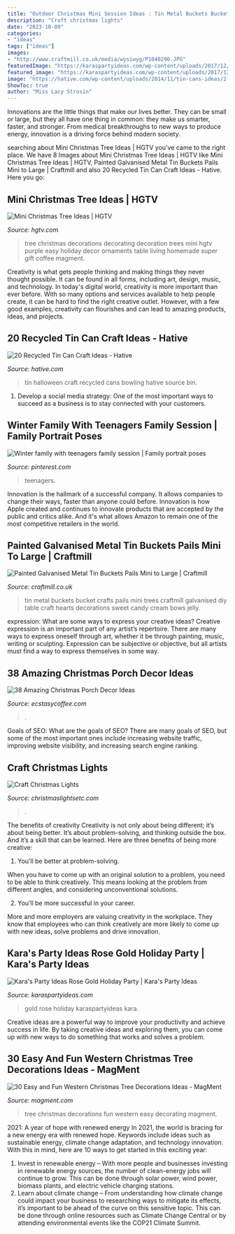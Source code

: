 ```yaml
---
title: "Outdoor Christmas Mini Session Ideas : Tin Metal Buckets Bucket Crafts Pails Mini Trees Craftmill Galvanised Diy Table Craft Hearts Decorations Sweet Candy Cream Bows Jelly"
description: "Craft christmas lights"
date: "2023-10-09"
categories:
- "ideas"
tags: ["ideas"]
images:
- "http://www.craftmill.co.uk/media/wysiwyg/P1040290.JPG"
featuredImage: "https://karaspartyideas.com/wp-content/uploads/2017/12/Rose-Gold-Holiday-Party-via-Karas-Party-Ideas-KarasPartyIdeas.com13.jpeg"
featured_image: "https://karaspartyideas.com/wp-content/uploads/2017/12/Rose-Gold-Holiday-Party-via-Karas-Party-Ideas-KarasPartyIdeas.com13.jpeg"
image: "https://hative.com/wp-content/uploads/2014/11/tin-cans-ideas/2-halloween-tin-can-bowling.jpg"
ShowToc: true
author: "Miss Lacy Strosin"
---
```



Innovations are the little things that make our lives better. They can be small or large, but they all have one thing in common: they make us smarter, faster, and stronger. From medical breakthroughs to new ways to produce energy, innovation is a driving force behind modern society.

	

		
searching about Mini Christmas Tree Ideas | HGTV you've came to the right place. We have 8 Images about Mini Christmas Tree Ideas | HGTV like Mini Christmas Tree Ideas | HGTV, Painted Galvanised Metal Tin Buckets Pails Mini to Large | Craftmill and also 20 Recycled Tin Can Craft Ideas - Hative. Here you go:
		
    
## Mini Christmas Tree Ideas | HGTV

<img loading=lazy src="http://hgtvhome.sndimg.com/content/dam/images/hgtv/fullset/2014/9/4/0/Original_BPF-Holiday-House_hgtv_interior_kids-tree_beauty3_v.jpg.rend.hgtvcom.616.822.jpeg" onerror="this.onerror=null;this.src='https://tse3.mm.bing.net/th?id=OIP.u2QW7dFMji4YTqZQ-SL1nQHaJ4&amp;pid=15.1';" alt="Mini Christmas Tree Ideas | HGTV">

_Source: hgtv.com_

>tree christmas decorations decorating decoration trees mini hgtv purple easy holiday decor ornaments table living homemade super gift coffee magment. 

	

Creativity is what gets people thinking and making things they never thought possible. It can be found in all forms, including art, design, music, and technology. In today's digital world, creativity is more important than ever before. With so many options and services available to help people create, it can be hard to find the right creative outlet. However, with a few good examples, creativity can flourishes and can lead to amazing products, ideas, and projects.

    
## 20 Recycled Tin Can Craft Ideas - Hative

<img loading=lazy src="https://hative.com/wp-content/uploads/2014/11/tin-cans-ideas/2-halloween-tin-can-bowling.jpg" onerror="this.onerror=null;this.src='https://tse4.mm.bing.net/th?id=OIP.yUSR65M0AtJCsYmZbu7HNwHaLK&amp;pid=15.1';" alt="20 Recycled Tin Can Craft Ideas - Hative">

_Source: hative.com_

>tin halloween craft recycled cans bowling hative source bin. 

	

1. Develop a social media strategy: One of the most important ways to succeed as a business is to stay connected with your customers.

    
## Winter Family With Teenagers Family Session | Family Portrait Poses

<img loading=lazy src="https://i.pinimg.com/736x/83/7a/04/837a0499a4486db3deb7d5d64c402663.jpg" onerror="this.onerror=null;this.src='https://tse2.mm.bing.net/th?id=OIP.qgHcNXkRVgEZ5KeR4hyqAQHaLF&amp;pid=15.1';" alt="Winter family with teenagers family session | Family portrait poses">

_Source: pinterest.com_

>teenagers. 

	

Innovation is the hallmark of a successful company. It allows companies to change their ways, faster than anyone could before. Innovation is how Apple created and continues to innovate products that are accepted by the public and critics alike. And it's what allows Amazon to remain one of the most competitive retailers in the world.

    
## Painted Galvanised Metal Tin Buckets Pails Mini To Large | Craftmill

<img loading=lazy src="http://www.craftmill.co.uk/media/wysiwyg/P1040290.JPG" onerror="this.onerror=null;this.src='https://tse4.mm.bing.net/th?id=OIP.KgHF3v6g3OYN4ofBBDs2FgHaJ2&amp;pid=15.1';" alt="Painted Galvanised Metal Tin Buckets Pails Mini to Large | Craftmill">

_Source: craftmill.co.uk_

>tin metal buckets bucket crafts pails mini trees craftmill galvanised diy table craft hearts decorations sweet candy cream bows jelly. 

	

expression: What are some ways to express your creative ideas?
Creative expression is an important part of any artist’s repertoire. There are many ways to express oneself through art, whether it be through painting, music, writing or sculpting. Expression can be subjective or objective, but all artists must find a way to express themselves in some way.

    
## 38 Amazing Christmas Porch Decor Ideas

<img loading=lazy src="https://i0.wp.com/www.ecstasycoffee.com/wp-content/uploads/2016/10/Christmas-Porch-Décor-Ideas-37.jpg?resize=701%2C989" onerror="this.onerror=null;this.src='https://tse1.mm.bing.net/th?id=OIP.ozw2f3dYLMGCKrq4jmSJkwHaKc&amp;pid=15.1';" alt="38 Amazing Christmas Porch Decor Ideas">

_Source: ecstasycoffee.com_

>. 

	

Goals of SEO: What are the goals of SEO?
There are many goals of SEO, but some of the most important ones include increasing website traffic, improving website visibility, and increasing search engine ranking.

    
## Craft Christmas Lights

<img loading=lazy src="https://www.christmaslightsetc.com/images/CategoryDetail/29053/craft-lights_6597.jpg" onerror="this.onerror=null;this.src='https://tse2.mm.bing.net/th?id=OIP.nQWCiYsCX6sxQUN_tNatawHaHa&amp;pid=15.1';" alt="Craft Christmas Lights">

_Source: christmaslightsetc.com_

>. 

	

The benefits of creativity
Creativity is not only about being different; it’s about being better. It’s about problem-solving, and thinking outside the box. And it’s a skill that can be learned. Here are three benefits of being more creative:
1. You’ll be better at problem-solving.

When you have to come up with an original solution to a problem, you need to be able to think creatively. This means looking at the problem from different angles, and considering unconventional solutions.

2. You’ll be more successful in your career.

More and more employers are valuing creativity in the workplace. They know that employees who can think creatively are more likely to come up with new ideas, solve problems and drive innovation.

    
## Kara&#039;s Party Ideas Rose Gold Holiday Party | Kara&#039;s Party Ideas

<img loading=lazy src="https://karaspartyideas.com/wp-content/uploads/2017/12/Rose-Gold-Holiday-Party-via-Karas-Party-Ideas-KarasPartyIdeas.com13.jpeg" onerror="this.onerror=null;this.src='https://tse2.mm.bing.net/th?id=OIP.HZt-TBG6Mifogb92mALJcwHaLH&amp;pid=15.1';" alt="Kara&#039;s Party Ideas Rose Gold Holiday Party | Kara&#039;s Party Ideas">

_Source: karaspartyideas.com_

>gold rose holiday karaspartyideas kara. 

	

Creative ideas are a powerful way to improve your productivity and achieve success in life. By taking creative ideas and exploring them, you can come up with new ways to do something that works and solves a problem.

    
## 30 Easy And Fun Western Christmas Tree Decorations Ideas - MagMent

<img loading=lazy src="http://magment.com/wp-content/uploads/2016/10/Christmas-Tree-Decorating-Ideas-15.jpg" onerror="this.onerror=null;this.src='https://tse1.mm.bing.net/th?id=OIP.Mo9DYTS5rES9yG_pUjY5NQHaJ4&amp;pid=15.1';" alt="30 Easy and Fun Western Christmas Tree Decorations Ideas - MagMent">

_Source: magment.com_

>tree christmas decorations fun western easy decorating magment. 

	

2021: A year of hope with renewed energy
In 2021, the world is bracing for a new energy era with renewed hope. Keywords include ideas such as sustainable energy, climate change adaptation, and technology innovation. With this in mind, here are 10 ways to get started in this exciting year:
1. Invest in renewable energy – With more people and businesses investing in renewable energy sources, the number of clean-energy jobs will continue to grow. This can be done through solar power, wind power, biomass plants, and electric vehicle charging stations.
2. Learn about climate change – From understanding how climate change could impact your business to researching ways to mitigate its effects, it’s important to be ahead of the curve on this sensitive topic. This can be done through online resources such as Climate Change Central or by attending environmental events like the COP21 Climate Summit.

